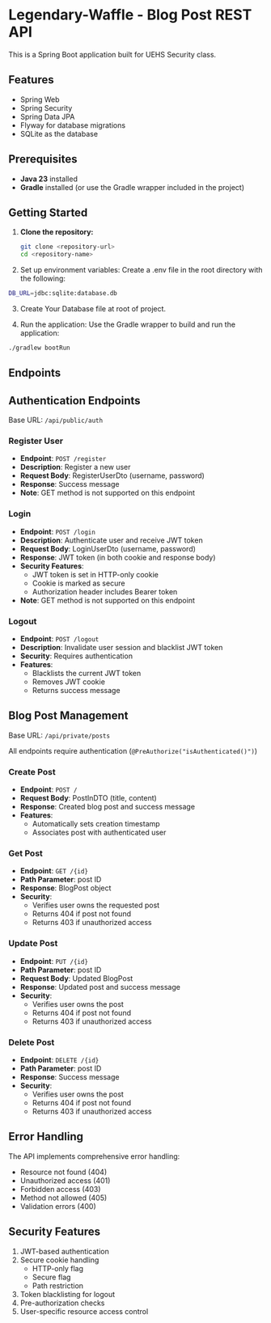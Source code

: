 # Legendary-Waffle - Blog Post REST API

This is a Spring Boot application built for UEHS Security class.

## Features
- Spring Web
- Spring Security
- Spring Data JPA
- Flyway for database migrations
- SQLite as the database

## Prerequisites
- **Java 23** installed
- **Gradle** installed (or use the Gradle wrapper included in the project)

## Getting Started

1. **Clone the repository:**
   ```bash
   git clone <repository-url>
   cd <repository-name>
   ```

2. Set up environment variables: Create a .env file in the root directory with the following:
```bash
DB_URL=jdbc:sqlite:database.db
```

3. Create Your Database file at root of project.

4. Run the application: Use the Gradle wrapper to build and run the application:

```bash
./gradlew bootRun
```

## Endpoints

## Authentication Endpoints

Base URL: `/api/public/auth`

### Register User
- **Endpoint**: `POST /register`
- **Description**: Register a new user
- **Request Body**: RegisterUserDto (username, password)
- **Response**: Success message
- **Note**: GET method is not supported on this endpoint

### Login
- **Endpoint**: `POST /login`
- **Description**: Authenticate user and receive JWT token
- **Request Body**: LoginUserDto (username, password)
- **Response**: JWT token (in both cookie and response body)
- **Security Features**:
   - JWT token is set in HTTP-only cookie
   - Cookie is marked as secure
   - Authorization header includes Bearer token
- **Note**: GET method is not supported on this endpoint

### Logout
- **Endpoint**: `POST /logout`
- **Description**: Invalidate user session and blacklist JWT token
- **Security**: Requires authentication
- **Features**:
   - Blacklists the current JWT token
   - Removes JWT cookie
   - Returns success message

## Blog Post Management

Base URL: `/api/private/posts`

All endpoints require authentication (`@PreAuthorize("isAuthenticated()")`)

### Create Post
- **Endpoint**: `POST /`
- **Request Body**: PostInDTO (title, content)
- **Response**: Created blog post and success message
- **Features**:
   - Automatically sets creation timestamp
   - Associates post with authenticated user

### Get Post
- **Endpoint**: `GET /{id}`
- **Path Parameter**: post ID
- **Response**: BlogPost object
- **Security**:
   - Verifies user owns the requested post
   - Returns 404 if post not found
   - Returns 403 if unauthorized access

### Update Post
- **Endpoint**: `PUT /{id}`
- **Path Parameter**: post ID
- **Request Body**: Updated BlogPost
- **Response**: Updated post and success message
- **Security**:
   - Verifies user owns the post
   - Returns 404 if post not found
   - Returns 403 if unauthorized access

### Delete Post
- **Endpoint**: `DELETE /{id}`
- **Path Parameter**: post ID
- **Response**: Success message
- **Security**:
   - Verifies user owns the post
   - Returns 404 if post not found
   - Returns 403 if unauthorized access

## Error Handling

The API implements comprehensive error handling:
- Resource not found (404)
- Unauthorized access (401)
- Forbidden access (403)
- Method not allowed (405)
- Validation errors (400)

## Security Features

1. JWT-based authentication
2. Secure cookie handling
   - HTTP-only flag
   - Secure flag
   - Path restriction
3. Token blacklisting for logout
4. Pre-authorization checks
5. User-specific resource access control




